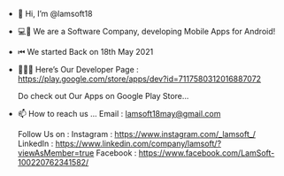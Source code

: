 - 👋 Hi, I’m @lamsoft18
- 💻📲 We are a Software Company, developing Mobile Apps for Android!
- ⏮ We started Back on 18th May 2021
- 👩🏻‍💻 Here’s Our Developer Page : https://play.google.com/store/apps/dev?id=7117580312016887072 
     
     Do check out Our Apps on Google Play Store...
- 📫 How to reach us ...
     Email : lamsoft18may@gmail.com
     
     Follow Us on :
     Instagram :  https://www.instagram.com/_lamsoft_/
     LinkedIn  :  https://www.linkedin.com/company/lamsoft/?viewAsMember=true
     Facebook  :  https://www.facebook.com/LamSoft-100220762341582/

<!---
lamsoft18/lamsoft18 is a ✨ special ✨ repository because its `README.md` (this file) appears on your GitHub profile.
You can click the Preview link to take a look at your changes.
--->
